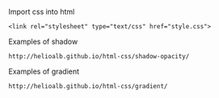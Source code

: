 Import css into html

`<link rel="stylesheet" type="text/css" href="style.css">`

Examples of shadow

`http://helioalb.github.io/html-css/shadow-opacity/`

Examples of gradient

`http://helioalb.github.io/html-css/gradient/`

